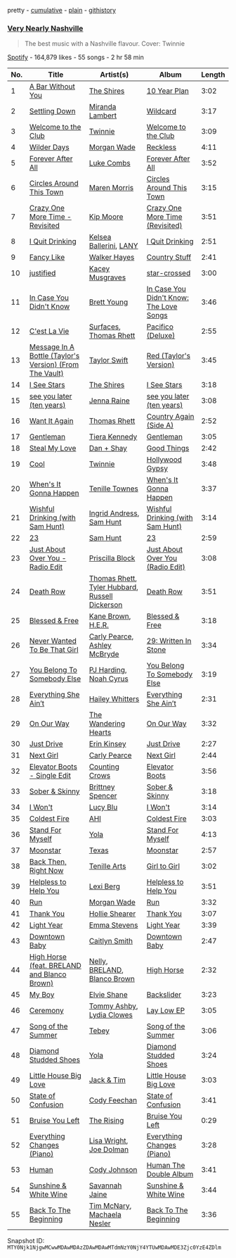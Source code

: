 pretty - [cumulative](/playlists/cumulative/37i9dQZF1DWXU4C3nPzApC.md) - [plain](/playlists/plain/37i9dQZF1DWXU4C3nPzApC) - [githistory](https://github.githistory.xyz/mackorone/spotify-playlist-archive/blob/main/playlists/plain/37i9dQZF1DWXU4C3nPzApC)

### [Very Nearly Nashville](https://open.spotify.com/playlist/37i9dQZF1DWXU4C3nPzApC)

> The best music with a Nashville flavour\. Cover: Twinnie

[Spotify](https://open.spotify.com/user/spotify) - 164,879 likes - 55 songs - 2 hr 58 min

| No. | Title | Artist(s) | Album | Length |
|---|---|---|---|---|
| 1 | [A Bar Without You](https://open.spotify.com/track/3LMtZyNNE558k84LZqWdQG) | [The Shires](https://open.spotify.com/artist/48hCuDf2HUMGTgMhqLfic3) | [10 Year Plan](https://open.spotify.com/album/3jT5ErU7lL3hrDYmaQP7GC) | 3:02 |
| 2 | [Settling Down](https://open.spotify.com/track/53bZYxVbCYm6w1Gx8U64bz) | [Miranda Lambert](https://open.spotify.com/artist/66lH4jAE7pqPlOlzUKbwA0) | [Wildcard](https://open.spotify.com/album/5Or2XM0Gjy6Y8qlaERqsSn) | 3:17 |
| 3 | [Welcome to the Club](https://open.spotify.com/track/4hhDTWA9dgmnPft1SDq26V) | [Twinnie](https://open.spotify.com/artist/73zbrZKfIqOfVWaSM4k71b) | [Welcome to the Club](https://open.spotify.com/album/4ZF1tYfrslqA8g4v8cO1nW) | 3:09 |
| 4 | [Wilder Days](https://open.spotify.com/track/2vubFQgAJO5SeuVa7ytIHc) | [Morgan Wade](https://open.spotify.com/artist/4eYE8Z6cfEHEdG22lTyucP) | [Reckless](https://open.spotify.com/album/1PuZ5juin9Mpt3Tyiygzio) | 4:11 |
| 5 | [Forever After All](https://open.spotify.com/track/4DdUFOY2ums5dOOMBzoMYo) | [Luke Combs](https://open.spotify.com/artist/718COspgdWOnwOFpJHRZHS) | [Forever After All](https://open.spotify.com/album/461sUW89BloceHafW18Jrb) | 3:52 |
| 6 | [Circles Around This Town](https://open.spotify.com/track/13G5xv1wUKvJYbK0wYmioN) | [Maren Morris](https://open.spotify.com/artist/6WY7D3jk8zTrHtmkqqo5GI) | [Circles Around This Town](https://open.spotify.com/album/2MeNs8IOs7udC2CuiFKmlZ) | 3:15 |
| 7 | [Crazy One More Time \- Revisited](https://open.spotify.com/track/0jy7nb2V8Twnk6aGz3hqCE) | [Kip Moore](https://open.spotify.com/artist/2hJPr4lk7Q8SSvCVBl9fWM) | [Crazy One More Time \(Revisited\)](https://open.spotify.com/album/4qoFgtGcRTrdlfrIXcrwF9) | 3:51 |
| 8 | [I Quit Drinking](https://open.spotify.com/track/6OcCk1dbAb7XNHsC098oEM) | [Kelsea Ballerini](https://open.spotify.com/artist/3RqBeV12Tt7A8xH3zBDDUF), [LANY](https://open.spotify.com/artist/49tQo2QULno7gxHutgccqF) | [I Quit Drinking](https://open.spotify.com/album/5c5S9cyjHKBQRm1DGU1E8J) | 2:51 |
| 9 | [Fancy Like](https://open.spotify.com/track/3ZozFqJJlDBNIm4xqxn2ZD) | [Walker Hayes](https://open.spotify.com/artist/7sKxqpSqbIzphAKAhrqvlf) | [Country Stuff](https://open.spotify.com/album/1Lcuv3HMgEG36SkibQIspv) | 2:41 |
| 10 | [justified](https://open.spotify.com/track/4wONXG4GqWSscEyZlx300W) | [Kacey Musgraves](https://open.spotify.com/artist/70kkdajctXSbqSMJbQO424) | [star\-crossed](https://open.spotify.com/album/6y9LbrjY2TpaLvtbE7FTkc) | 3:00 |
| 11 | [In Case You Didn't Know](https://open.spotify.com/track/0zhGlr0hbwtGytKPozVQ4N) | [Brett Young](https://open.spotify.com/artist/0fiWOxhsBsQQvFDtxUQWo0) | [In Case You Didn't Know: The Love Songs](https://open.spotify.com/album/5Iaz3UFrFnIILIEPSmcY8x) | 3:46 |
| 12 | [C'est La Vie](https://open.spotify.com/track/32DspJXRL1U3c9RwOhRJZE) | [Surfaces](https://open.spotify.com/artist/4ETSs924pXMzjIeD6E9b4u), [Thomas Rhett](https://open.spotify.com/artist/6x2LnllRG5uGarZMsD4iO8) | [Pacifico \(Deluxe\)](https://open.spotify.com/album/29srkzNK3ixAW0NLVlR59A) | 2:55 |
| 13 | [Message In A Bottle \(Taylor's Version\) \(From The Vault\)](https://open.spotify.com/track/3z6XUommYDWPHeFhmhhT6j) | [Taylor Swift](https://open.spotify.com/artist/06HL4z0CvFAxyc27GXpf02) | [Red \(Taylor's Version\)](https://open.spotify.com/album/6kZ42qRrzov54LcAk4onW9) | 3:45 |
| 14 | [I See Stars](https://open.spotify.com/track/32WnhIyvw6RGjtNFrHF68W) | [The Shires](https://open.spotify.com/artist/48hCuDf2HUMGTgMhqLfic3) | [I See Stars](https://open.spotify.com/album/0Y1mySIig8YiKZrjJGXZs3) | 3:18 |
| 15 | [see you later \(ten years\)](https://open.spotify.com/track/5elofKuRmgZmCVImWT6JtE) | [Jenna Raine](https://open.spotify.com/artist/3aHe9rMa5HFTjXHw8tEz0A) | [see you later \(ten years\)](https://open.spotify.com/album/2SAjAFJEgQwOMFt5awJK5x) | 3:08 |
| 16 | [Want It Again](https://open.spotify.com/track/0I3oSMNUCUBf6lqyZEsCte) | [Thomas Rhett](https://open.spotify.com/artist/6x2LnllRG5uGarZMsD4iO8) | [Country Again \(Side A\)](https://open.spotify.com/album/3BmHqsIguuZLlnRHq5bPmg) | 2:52 |
| 17 | [Gentleman](https://open.spotify.com/track/4MNBohv8Zt6IlCamRlsNmO) | [Tiera Kennedy](https://open.spotify.com/artist/26VEPCGAYB9OClQodb0OR1) | [Gentleman](https://open.spotify.com/album/1IgkSG82A35krB4kdL8OM9) | 3:05 |
| 18 | [Steal My Love](https://open.spotify.com/track/0vzSAyinyA619ZbrOaAi04) | [Dan + Shay](https://open.spotify.com/artist/7z5WFjZAIYejWy0NI5lv4T) | [Good Things](https://open.spotify.com/album/7L8IHgiomfEpxOm61vgPTm) | 2:42 |
| 19 | [Cool](https://open.spotify.com/track/44USwYuZ2eckQTYqkoeJEC) | [Twinnie](https://open.spotify.com/artist/73zbrZKfIqOfVWaSM4k71b) | [Hollywood Gypsy](https://open.spotify.com/album/0IuKHnuroKmBnaPqIRuxnh) | 3:48 |
| 20 | [When's It Gonna Happen](https://open.spotify.com/track/0h0PVL7SoC7l4sJ5AYQZX5) | [Tenille Townes](https://open.spotify.com/artist/3TyeX0lk4B7k56ukfzEE0z) | [When's It Gonna Happen](https://open.spotify.com/album/7nQ3jAmRGhlHQOB66gWtad) | 3:37 |
| 21 | [Wishful Drinking \(with Sam Hunt\)](https://open.spotify.com/track/3HGnIIdHYIbkowzLk8UHbE) | [Ingrid Andress](https://open.spotify.com/artist/0jPnVIasXzBYjrlpO5irii), [Sam Hunt](https://open.spotify.com/artist/2kucQ9jQwuD8jWdtR9Ef38) | [Wishful Drinking \(with Sam Hunt\)](https://open.spotify.com/album/2vb8B3MYGjfYlGch4KlEfe) | 3:14 |
| 22 | [23](https://open.spotify.com/track/4PuAqZlL1tkidkuxfDlLbF) | [Sam Hunt](https://open.spotify.com/artist/2kucQ9jQwuD8jWdtR9Ef38) | [23](https://open.spotify.com/album/3i5LIueVgxjgCu1TIZOraP) | 2:59 |
| 23 | [Just About Over You \- Radio Edit](https://open.spotify.com/track/7r4QGA98fNi3iPxc7umIjt) | [Priscilla Block](https://open.spotify.com/artist/6BpvASijzSWj7gnZD4Dvf1) | [Just About Over You \(Radio Edit\)](https://open.spotify.com/album/5daeIQFYVirEPLqnivqo6h) | 3:08 |
| 24 | [Death Row](https://open.spotify.com/track/6SfrCSnhSoiJPzCJafw9m0) | [Thomas Rhett](https://open.spotify.com/artist/6x2LnllRG5uGarZMsD4iO8), [Tyler Hubbard](https://open.spotify.com/artist/3BEV5FcxOtkQJ7lLRKMh3V), [Russell Dickerson](https://open.spotify.com/artist/1E2AEtxaFaJtH0lO7kgNKw) | [Death Row](https://open.spotify.com/album/6MWy82eeVqcCSSBXeVPRVx) | 3:51 |
| 25 | [Blessed & Free](https://open.spotify.com/track/0HCFZGK3c1TQorbyPHcj1l) | [Kane Brown](https://open.spotify.com/artist/3oSJ7TBVCWMDMiYjXNiCKE), [H.E.R.](https://open.spotify.com/artist/3Y7RZ31TRPVadSFVy1o8os) | [Blessed & Free](https://open.spotify.com/album/055uuuPMs7soYjnONo02QV) | 3:18 |
| 26 | [Never Wanted To Be That Girl](https://open.spotify.com/track/7yRJMLG9ja0fBVVEmV6vcT) | [Carly Pearce](https://open.spotify.com/artist/4sIl4BTo9l9KqEi0Y3RE72), [Ashley McBryde](https://open.spotify.com/artist/371jpyGdoChzUASOIG2ECV) | [29: Written In Stone](https://open.spotify.com/album/5lwUnuV4PJekfTcYIbkq6a) | 3:34 |
| 27 | [You Belong To Somebody Else](https://open.spotify.com/track/20R40KmQrdwKES14PmDwaf) | [PJ Harding](https://open.spotify.com/artist/1RryIbDjpwt00AKkSpCGvP), [Noah Cyrus](https://open.spotify.com/artist/55fhWPvDiMpLnE4ZzNXZyW) | [You Belong To Somebody Else](https://open.spotify.com/album/0KFJcWV5MW76YWSfKS83rW) | 3:19 |
| 28 | [Everything She Ain’t](https://open.spotify.com/track/3zAOcNGOFq5Q1OsN0tcxA0) | [Hailey Whitters](https://open.spotify.com/artist/4e9TBaTlI3LVQz3tkTYC0I) | [Everything She Ain’t](https://open.spotify.com/album/761yinsOXW3p74dFBge4c7) | 2:31 |
| 29 | [On Our Way](https://open.spotify.com/track/3xWylfRlWliWQzubJEIWV9) | [The Wandering Hearts](https://open.spotify.com/artist/6E8ghf5EmMGSLx5yAjpMDl) | [On Our Way](https://open.spotify.com/album/6U9ZFq4ZiqEdRyutUAhit8) | 3:32 |
| 30 | [Just Drive](https://open.spotify.com/track/6JSH36hKFusIabTu1egYO5) | [Erin Kinsey](https://open.spotify.com/artist/5TtSGhhCPt56x4ZPfg7DFq) | [Just Drive](https://open.spotify.com/album/0qI3s1Bbvq8En1KWpJ4qVy) | 2:27 |
| 31 | [Next Girl](https://open.spotify.com/track/4QpWhd7l2NrmGmfw4qGlpa) | [Carly Pearce](https://open.spotify.com/artist/4sIl4BTo9l9KqEi0Y3RE72) | [Next Girl](https://open.spotify.com/album/6H1IElgVZIcO8HCsj3kAnk) | 2:44 |
| 32 | [Elevator Boots \- Single Edit](https://open.spotify.com/track/3jZ6v2I4mK5ugVYwht4Mfx) | [Counting Crows](https://open.spotify.com/artist/0vEsuISMWAKNctLlUAhSZC) | [Elevator Boots](https://open.spotify.com/album/7BqWW8M4L2IyA9Cl6CssD2) | 3:56 |
| 33 | [Sober & Skinny](https://open.spotify.com/track/4HQesVjCWOSKvzqirkvuP9) | [Brittney Spencer](https://open.spotify.com/artist/6YM5gRpMJkP0kUWRcvlHT3) | [Sober & Skinny](https://open.spotify.com/album/59FsWHitAiywqK2AFSqci0) | 3:18 |
| 34 | [I Won't](https://open.spotify.com/track/5P51W99kjEeqhMr8uHdI8m) | [Lucy Blu](https://open.spotify.com/artist/0zEgohBueDJpD4E4nz8sp1) | [I Won't](https://open.spotify.com/album/0nhbhXjVhQvOH3XuOFWlMP) | 3:14 |
| 35 | [Coldest Fire](https://open.spotify.com/track/6aMtFVU2OWJ6XCE36XPjGI) | [AHI](https://open.spotify.com/artist/08Uextujt6ZT2iQmSYAJfH) | [Coldest Fire](https://open.spotify.com/album/56xWbm7XpOgY52m9aTEdfS) | 3:03 |
| 36 | [Stand For Myself](https://open.spotify.com/track/1S8NRzYfxtEDce2hEI80af) | [Yola](https://open.spotify.com/artist/2gqMBdyddvN82dzZt4ZF14) | [Stand For Myself](https://open.spotify.com/album/0cQJAAGTwnKJCz4FKLmooz) | 4:13 |
| 37 | [Moonstar](https://open.spotify.com/track/6XJfecxMzGgOqtMsCSMUOy) | [Texas](https://open.spotify.com/artist/5JsdVATHNPE0XdMFMRoSuf) | [Moonstar](https://open.spotify.com/album/2a7Iemv4KcVROkxXOKQ1Mg) | 2:57 |
| 38 | [Back Then, Right Now](https://open.spotify.com/track/3wAKfgic0OANcWf2QBxT8t) | [Tenille Arts](https://open.spotify.com/artist/0gSAxSvAApQc71cTpoXDFu) | [Girl to Girl](https://open.spotify.com/album/1GcSAAAr9e2zcZKucagy5A) | 3:02 |
| 39 | [Helpless to Help You](https://open.spotify.com/track/1gisg7sH4MkPkPm2di1nim) | [Lexi Berg](https://open.spotify.com/artist/5ZN5AAuWmyLdheRP0rE7dK) | [Helpless to Help You](https://open.spotify.com/album/4sabTzXpuqanjL7grucJS7) | 3:51 |
| 40 | [Run](https://open.spotify.com/track/0OvR1iYRUwrsSwu6Zli9iz) | [Morgan Wade](https://open.spotify.com/artist/4eYE8Z6cfEHEdG22lTyucP) | [Run](https://open.spotify.com/album/7dN3NasZNSsCD8OdH08oua) | 3:32 |
| 41 | [Thank You](https://open.spotify.com/track/41CZ0ERIZE6HV5j28LbZ5J) | [Hollie Shearer](https://open.spotify.com/artist/4eAhHb9zMpb3ZCYrNVVtOu) | [Thank You](https://open.spotify.com/album/4CbF1PlKGrpwgRcJCGY2z2) | 3:07 |
| 42 | [Light Year](https://open.spotify.com/track/30cNitQYZeICMATH0G7kfb) | [Emma Stevens](https://open.spotify.com/artist/4ULAjXdgOJfwASBSBJFTUW) | [Light Year](https://open.spotify.com/album/2S9aF2HWF16IjwQ1RwcEgf) | 3:39 |
| 43 | [Downtown Baby](https://open.spotify.com/track/3NIMPlnySYOfVF5Vxr4Ae1) | [Caitlyn Smith](https://open.spotify.com/artist/3uikSah4dwqwuk0EidFI4R) | [Downtown Baby](https://open.spotify.com/album/2dbQaQFGQjxmQxicnp0701) | 2:47 |
| 44 | [High Horse \(feat\. BRELAND and Blanco Brown\)](https://open.spotify.com/track/4XMNF67BLR9zzti9XLVFR7) | [Nelly](https://open.spotify.com/artist/2gBjLmx6zQnFGQJCAQpRgw), [BRELAND](https://open.spotify.com/artist/0C86lmpnwiyLDUiyo4d0P1), [Blanco Brown](https://open.spotify.com/artist/3yzRiNMZdTsSUgplcyYZ4i) | [High Horse](https://open.spotify.com/album/2j0bqyuBna2QagVKpxvXSK) | 2:32 |
| 45 | [My Boy](https://open.spotify.com/track/47fyYjbsfq48e3fUys4Xaa) | [Elvie Shane](https://open.spotify.com/artist/2eIB6vFotL2su94z3pUC1j) | [Backslider](https://open.spotify.com/album/3ajAv3GaQivcQyU5JuE8eY) | 3:23 |
| 46 | [Ceremony](https://open.spotify.com/track/4ei1wfqTvqneY8b9pbdtY6) | [Tommy Ashby](https://open.spotify.com/artist/7y1RS42LqlRYnpONXTjN3t), [Lydia Clowes](https://open.spotify.com/artist/4KNIAGw8aeV4ZgMxzjqkeH) | [Lay Low EP](https://open.spotify.com/album/6ybtVG56huE7EZGWsz6gYv) | 3:05 |
| 47 | [Song of the Summer](https://open.spotify.com/track/6Ig11LezmkpIA32TnirLhB) | [Tebey](https://open.spotify.com/artist/2S0WpGRnEPyS5OuMp3KOEo) | [Song of the Summer](https://open.spotify.com/album/4fpWwAbSqxqm1QmomZuBxk) | 3:06 |
| 48 | [Diamond Studded Shoes](https://open.spotify.com/track/5vJzPLEkqOXaqKZqzsYt9r) | [Yola](https://open.spotify.com/artist/2gqMBdyddvN82dzZt4ZF14) | [Diamond Studded Shoes](https://open.spotify.com/album/1hH8sinTRPta1RQMY8SFX5) | 3:24 |
| 49 | [Little House Big Love](https://open.spotify.com/track/3qaFMNCJrxzO8o5Yi13uwN) | [Jack & Tim](https://open.spotify.com/artist/1fgrPRvmKUdRM6nwm3skRB) | [Little House Big Love](https://open.spotify.com/album/0qHXZk39IiGrPUhj2UwtS3) | 3:03 |
| 50 | [State of Confusion](https://open.spotify.com/track/4x75c8IwR61Kb5Qc5jYojA) | [Cody Feechan](https://open.spotify.com/artist/56nyJ2SOAZ68LazVaeMSZE) | [State of Confusion](https://open.spotify.com/album/0PE5kuealmExWNziGj2DJn) | 3:41 |
| 51 | [Bruise You Left](https://open.spotify.com/track/4QlQ9E86UWTyLNO8724Drv) | [The Rising](https://open.spotify.com/artist/0I4Sg6JkRdKpkOTichDMpI) | [Bruise You Left](https://open.spotify.com/album/0lCoGeUUOQ2iQXk8FJsg2D) | 0:29 |
| 52 | [Everything Changes \(Piano\)](https://open.spotify.com/track/3ZZ5x1z9tQ4dV1ZmC78lpj) | [Lisa Wright](https://open.spotify.com/artist/48p7FJQ2yD1Ol8BWhHcfE2), [Joe Dolman](https://open.spotify.com/artist/4A5MQi1opEqAcE0yZCmrZw) | [Everything Changes \(Piano\)](https://open.spotify.com/album/2jOKWDdT0tn8UxGbHO1BQj) | 3:28 |
| 53 | [Human](https://open.spotify.com/track/5AihIu9yF3flkw1jFMyfwW) | [Cody Johnson](https://open.spotify.com/artist/6zLBxLdl60ekBLpawtT63I) | [Human The Double Album](https://open.spotify.com/album/3og8X1LYiVq3nPdMxpM9Wb) | 3:41 |
| 54 | [Sunshine & White Wine](https://open.spotify.com/track/5ZrU3Wkpro4V1b9jNXuZRw) | [Savannah Jaine](https://open.spotify.com/artist/1EiW3GLNSmLFCr9TuPGUCO) | [Sunshine & White Wine](https://open.spotify.com/album/47lEkhKprkM7dEGOs7B6sW) | 3:44 |
| 55 | [Back To The Beginning](https://open.spotify.com/track/79D9sS05hiL69QszESYsAr) | [Tim McNary](https://open.spotify.com/artist/37CGTzcBezP4KjLI2lKk2u), [Machaela Nesler](https://open.spotify.com/artist/2DK8dF5cpYKCWYBmQefqKV) | [Back To The Beginning](https://open.spotify.com/album/1mu2MMauRuWXh1v8ztD7rD) | 3:36 |

Snapshot ID: `MTY0Njk1NjgwMCwwMDAwMDAzZDAwMDAwMTdmNzY0NjY4YTUwMDAwMDE3Zjc0YzE4ZDlm`
